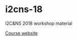 # i2cns-18
I2C&amp;NS 2018 workshop material

[Course website](https://sites.google.com/view/intro2cns/home?authuser=0)
